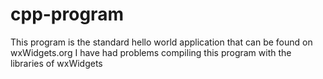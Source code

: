 # cpp-program

This program is the standard hello world application that can be found on wxWidgets.org
I have had problems compiling this program with the libraries of wxWidgets
